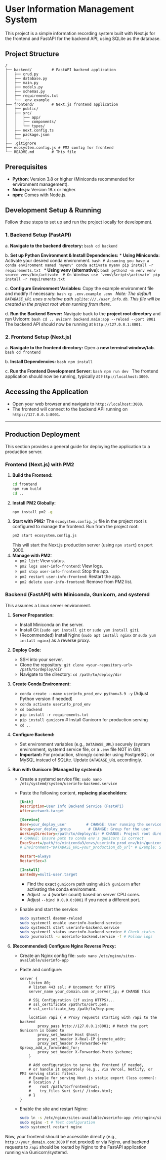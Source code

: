 # User Information Management System

This project is a simple information recording system built with Next.js for the frontend and FastAPI for the backend API, using SQLite as the database.

## Project Structure

```
/
├── backend/         # FastAPI backend application
│   ├── crud.py
│   ├── database.py
│   ├── main.py
│   ├── models.py
│   ├── schemas.py
│   ├── requirements.txt
│   └── .env.example
├── frontend/        # Next.js frontend application
│   ├── public/
│   ├── src/
│   │   ├── app/
│   │   ├── components/
│   │   └── types/
│   ├── next.config.ts
│   ├── package.json
│   └── ...
├── .gitignore
├── ecosystem.config.js # PM2 config for frontend
└── README.md        # This file
```

## Prerequisites

*   **Python**: Version 3.8 or higher (Miniconda recommended for environment management).
*   **Node.js**: Version 18.x or higher.
*   **npm**: Comes with Node.js.

## Development Setup & Running

Follow these steps to set up and run the project locally for development.

### 1. Backend Setup (FastAPI)

   a.  **Navigate to the backend directory:**
       ```bash
       cd backend
       ```

   b.  **Set up Python Environment & Install Dependencies:**
       *   **Using Miniconda:** Activate your desired conda environment.
           ```bash
           # Assuming you have a conda environment named 'myenv'
           conda activate myenv
           pip install -r requirements.txt
           ```
       *   **Using venv (alternative):**
           ```bash
           python3 -m venv venv
           source venv/bin/activate  # On Windows use `venv\Scripts\activate`
           pip install -r requirements.txt
           ```

   c.  **Configure Environment Variables:**
       Copy the example environment file and modify if necessary:
       ```bash
       cp .env.example .env
       ```
       *Note: The default `DATABASE_URL` uses a relative path `sqlite:///./user_info.db`. This file will be created in the project root when running from there.*

   d.  **Run the Backend Server:**
       Navigate back to the **project root directory** and run Uvicorn:
       ```bash
       cd ..
       uvicorn backend.main:app --reload --port 8001
       ```
       The backend API should now be running at `http://127.0.0.1:8001`.

### 2. Frontend Setup (Next.js)

   a.  **Navigate to the frontend directory:**
       Open a **new terminal window/tab**.
       ```bash
       cd frontend
       ```

   b.  **Install Dependencies:**
       ```bash
       npm install
       ```

   c.  **Run the Frontend Development Server:**
       ```bash
       npm run dev
       ```
       The frontend application should now be running, typically at `http://localhost:3000`.

## Accessing the Application

*   Open your web browser and navigate to `http://localhost:3000`.
*   The frontend will connect to the backend API running on `http://127.0.0.1:8001`.

---

## Production Deployment

This section provides a general guide for deploying the application to a production server.

### Frontend (Next.js) with PM2

1.  **Build the Frontend:**
    ```bash
    cd frontend
    npm run build
    cd ..
    ```
2.  **Install PM2 Globally:**
    ```bash
    npm install pm2 -g
    ```
3.  **Start with PM2:**
    The `ecosystem.config.js` file in the project root is configured to manage the frontend. Run from the project root:
    ```bash
    pm2 start ecosystem.config.js
    ```
    This will start the Next.js production server (using `npm start`) on port 3000.
4.  **Manage with PM2:**
    *   `pm2 list`: View status.
    *   `pm2 logs user-info-frontend`: View logs.
    *   `pm2 stop user-info-frontend`: Stop the app.
    *   `pm2 restart user-info-frontend`: Restart the app.
    *   `pm2 delete user-info-frontend`: Remove from PM2 list.

### Backend (FastAPI) with Miniconda, Gunicorn, and systemd

This assumes a Linux server environment.

1.  **Server Preparation:**
    *   Install Miniconda on the server.
    *   Install Git (`sudo apt install git` or `sudo yum install git`).
    *   (Recommended) Install Nginx (`sudo apt install nginx` or `sudo yum install nginx`) as a reverse proxy.

2.  **Deploy Code:**
    *   SSH into your server.
    *   Clone the repository: `git clone <your-repository-url> /path/to/deploy/dir`
    *   Navigate to the directory: `cd /path/to/deploy/dir`

3.  **Create Conda Environment:**
    *   `conda create --name userinfo_prod_env python=3.9 -y` (Adjust Python version if needed)
    *   `conda activate userinfo_prod_env`
    *   `cd backend`
    *   `pip install -r requirements.txt`
    *   `pip install gunicorn` # Install Gunicorn for production serving
    *   `cd ..`

4.  **Configure Backend:**
    *   Set environment variables (e.g., `DATABASE_URL`) securely (system environment, systemd service file, or a `.env` file NOT in Git).
    *   **Important:** For production, strongly consider using PostgreSQL or MySQL instead of SQLite. Update `DATABASE_URL` accordingly.

5.  **Run with Gunicorn (Managed by systemd):**
    *   Create a systemd service file: `sudo nano /etc/systemd/system/userinfo-backend.service`
    *   Paste the following content, **replacing placeholders**:

        ```ini
        [Unit]
        Description=User Info Backend Service (FastAPI)
        After=network.target

        [Service]
        User=your_deploy_user         # CHANGE: User running the service
        Group=your_deploy_group        # CHANGE: Group for the user
        WorkingDirectory=/path/to/deploy/dir # CHANGE: Project root directory
        # CHANGE: Ensure path to conda env's gunicorn is correct
        ExecStart=/path/to/miniconda3/envs/userinfo_prod_env/bin/gunicorn backend.main:app -w 4 -k uvicorn.workers.UvicornWorker --bind 0.0.0.0:8001
        # Environment="DATABASE_URL=your_production_db_url" # Example: Set env var here

        Restart=always
        RestartSec=3

        [Install]
        WantedBy=multi-user.target
        ```
        *   Find the exact `gunicorn` path using `which gunicorn` after activating the conda environment.
        *   Adjust `-w 4` (worker count) based on server CPU cores.
        *   Adjust `--bind 0.0.0.0:8001` if you need a different port.

    *   Enable and start the service:
        ```bash
        sudo systemctl daemon-reload
        sudo systemctl enable userinfo-backend.service
        sudo systemctl start userinfo-backend.service
        sudo systemctl status userinfo-backend.service # Check status
        sudo journalctl -u userinfo-backend.service -f # Follow logs
        ```

6.  **(Recommended) Configure Nginx Reverse Proxy:**
    *   Create an Nginx config file: `sudo nano /etc/nginx/sites-available/userinfo-app`
    *   Paste and configure:

        ```nginx
        server {
            listen 80;
            # listen 443 ssl; # Uncomment for HTTPS
            server_name your_domain.com or_server_ip; # CHANGE this

            # SSL Configuration (if using HTTPS)...
            # ssl_certificate /path/to/cert.pem;
            # ssl_certificate_key /path/to/key.pem;

            location /api { # Proxy requests starting with /api to the backend
                proxy_pass http://127.0.0.1:8001; # Match the port Gunicorn is bound to
                proxy_set_header Host $host;
                proxy_set_header X-Real-IP $remote_addr;
                proxy_set_header X-Forwarded-For $proxy_add_x_forwarded_for;
                proxy_set_header X-Forwarded-Proto $scheme;
            }

            # Add configuration to serve the frontend if needed,
            # or handle it separately (e.g., via Vercel, Netlify, or PM2 serving static files).
            # Example for serving Next.js static export (less common):
            # location / {
            #    root /path/to/frontend/out;
            #    try_files $uri $uri/ /index.html;
            # }
        }
        ```
    *   Enable the site and restart Nginx:
        ```bash
        sudo ln -s /etc/nginx/sites-available/userinfo-app /etc/nginx/sites-enabled/
        sudo nginx -t # Test configuration
        sudo systemctl restart nginx
        ```

Now, your frontend should be accessible directly (e.g., `http://your_domain.com:3000` if not proxied) or via Nginx, and backend requests to `/api` should be routed by Nginx to the FastAPI application running via Gunicorn/systemd.